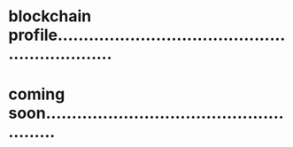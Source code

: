 # blockchain profile................................................................
# coming soon.......................................................
